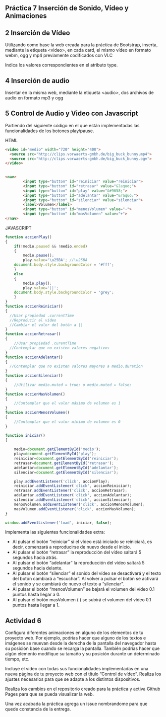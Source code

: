 ## Práctica 7 Inserción de Sonido, Vídeo y Animaciones
## 2 Inserción de Vídeo
Utilizando como base la web creada para la práctica de Bootstrap, inserta, mediante la etiqueta \<video>, en cada card, el mismo vídeo en formato webm, ogg y mp4 previamente codificados con VLC

Indica los valores correspondientes en el atributo type.

## 4 Inserción de audio
Insertar en la misma web, mediante la etiqueta \<audio>, dos archivos de audio en formato mp3 y ogg
  
## 5 Control de Audio y Video con Javascript
Partiendo del siguiente código en el que están implementadas las funcionalidades de los botones play/pause.

HTML
```html
<video id="medio" width="720" height="400">
  <source src="http://clips.vorwaerts-gmbh.de/big_buck_bunny.mp4">
  <source src="http://clips.vorwaerts-gmbh.de/big_buck_bunny.ogv">
</video>

		
<nav>
		<input type="button" id="reiniciar" value="reiniciar">
		<input type="button" id="retrasar" value="&laquo;">
		<input type="button" id="play" value="&#9658;">
		<input type="button" id="adelantar" value="&raquo;">
		<input type="button" id="silenciar" value="silenciar">
		<label>Volumen</label>
		<input type="button" id="menosVolumen" value="-">
		<input type="button" id="masVolumen" value="+">
</nav>
```
JAVASCRIPT
``` javascript
function accionPlay()
{
	if(!medio.paused && !medio.ended) 
	{
		medio.pause();
		play.value='\u25BA'; //\u25BA
    document.body.style.backgroundColor = '#fff';
	}
	else
	{
		medio.play();
		play.value='||';
    document.body.style.backgroundColor = 'grey';
	}
}
function accionReiniciar()
{
  //Usar propiedad .currentTime
  //Reproducir el vídeo
  //Cambiar el valor del botón a ||
}
function accionRetrasar()
{
	//Usar propiedad .curentTime
  //Contemplar que no existen valores negativos
}
function accionAdelantar()
{
  //Contemplar que no existen valores mayores a medio.duration	
}
function accionSilenciar()
{
	//Utilizar medio.muted = true; o medio.muted = false;
}
function accionMasVolumen()
{
	//Contemplar que el valor máximo de volumen es 1
}
function accionMenosVolumen()
{
	//Contemplar que el valor mínimo de volumen es 0
}

function iniciar() 
{
	
	medio=document.getElementById('medio');
	play=document.getElementById('play');
	reiniciar=document.getElementById('reiniciar');
	retrasar=document.getElementById('retrasar');
	adelantar=document.getElementById('adelantar');
	silenciar=document.getElementById('silenciar');

	play.addEventListener('click', accionPlay);
	reiniciar.addEventListener('click', accionReiniciar);
	retrasar.addEventListener('click', accionRetrasar);
	adelantar.addEventListener('click', accionAdelantar);
	silenciar.addEventListener('click', accionSilenciar);
	menosVolumen.addEventListener('click', accionMenosVolumen);
	masVolumen.addEventListener('click', accionMasVolumen);
}

window.addEventListener('load', iniciar, false);
```

Implementa las siguientes funcionalidades extra:

* Al pulsar el botón “reiniciar” si el vídeo está iniciado se reiniciará, es decir, comenzará a reproducirse de nuevo desde el inicio.
* Al pulsar el botón “retrasar” la reproducción del vídeo saltará 5 segundos hacia atrás.
* Al pulsar el botón “adelantar” la reproducción del vídeo saltará 5 segundos hacia delante.
* Al pulsar el botón “silenciar” el sonido del vídeo se desactivará y el texto del botón cambiará a “escuchar”. Al volver a pulsar el botón se activará el sonido y se cambiará de nuevo el texto a “silenciar”.
* Al pulsar el botón “menosVolumen” se bajará el volumen del vídeo 0.1 puntos hasta llegar a 0.
* Al pulsar el botón masVolumen ( ) se subirá el volumen del vídeo 0.1 puntos hasta llegar a 1.

## Actividad 6
Configura diferentes animaciones en alguno de los elementos de tu proyecto web. Por ejemplo, podrías hacer que alguno de los textos e imágenes se muevan desde la derecha de la pantalla del navegador hasta su posición base cuando se recarga la pantalla. También podrías hacer que algún elemento modifique su tamaño y su posición durante un determinado tiempo, etc.




Incluye el vídeo con todas sus funcionalidades implementadas en una nueva página de tu proyecto web con el título “Control de vídeo”. Realiza los ajustes necesarios para que se adapte a los distintos dispositivos.

Realiza los cambios en el repositorio creado para la práctica y activa Github Pages para que se pueda visualizar la web.

Una vez acabada la práctica agrega un issue nombrandome para que quede constancia de la entrega.
